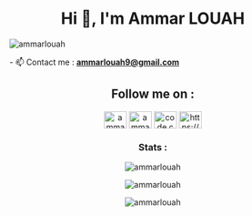 <h1 align="center">Hi 👋, I'm Ammar LOUAH</h1>

<p align="left"> <img src="https://komarev.com/ghpvc/?username=ammarlouah&label=Profile%20views&color=0e75b6&style=flat" alt="ammarlouah" /> </p>
- 📫 Contact me : <strong><a href="mailto:ammarlouah9@gmail.com">ammarlouah9@gmail.com</a></strong>

<h2 align="center">Follow me on :</h2>
<p align="center">
<a href="https://www.linkedin.com/in/ammar-louah/" target="blank"><img align="center" src="https://raw.githubusercontent.com/rahuldkjain/github-profile-readme-generator/master/src/images/icons/Social/linked-in-alt.svg" alt="ammar-louah" height="30" width="40" /></a>
<a href="https://instagram.com/ammarlouah" target="blank"><img align="center" src="https://raw.githubusercontent.com/rahuldkjain/github-profile-readme-generator/master/src/images/icons/Social/instagram.svg" alt="ammarlouah" height="30" width="40" /></a>
<a href="https://facebook.com/code.conmigoo" target="blank"><img align="center" src="https://raw.githubusercontent.com/rahuldkjain/github-profile-readme-generator/master/src/images/icons/Social/facebook.svg" alt="code.conmigoo" height="30" width="40" /></a>
<a href="https://www.youtube.com/@codeconmigo" target="blank"><img align="center" src="https://raw.githubusercontent.com/rahuldkjain/github-profile-readme-generator/master/src/images/icons/Social/youtube.svg" alt="https://www.youtube.com/@codeconmigo" height="30" width="40" /></a>
</p>

<h3 align="center">Stats :</h3>

<div align="center">
<p><img align="center" src="https://github-readme-stats.vercel.app/api/top-langs?username=ammarlouah&show_icons=true&locale=en&layout=compact" alt="ammarlouah" /></p>
<p><img align="center" src="https://github-readme-stats.vercel.app/api?username=ammarlouah&show_icons=true&locale=en" alt="ammarlouah" /></p>
<p><img align="center" src="https://github-readme-streak-stats.herokuapp.com/?user=ammarlouah&" alt="ammarlouah" /></p>
</div>
